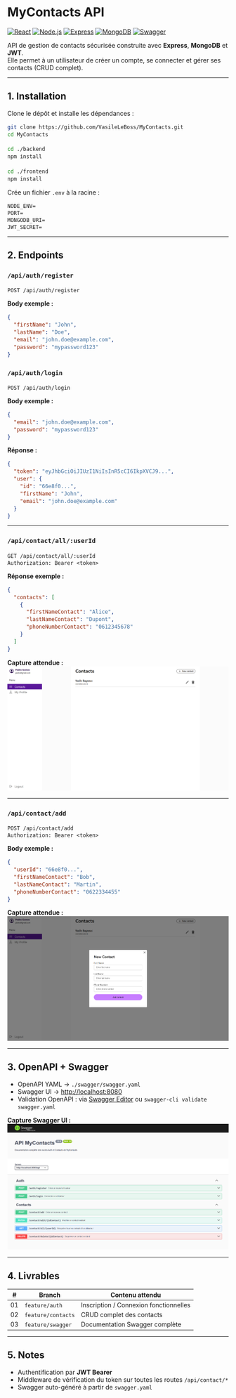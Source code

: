 # MyContacts API

[![React](https://img.shields.io/badge/React-18.3.1-blue?logo=react&logoColor=white)](https://react.dev/)
[![Node.js](https://img.shields.io/badge/Node.js-20.x-green?logo=node.js&logoColor=white)](https://nodejs.org/)
[![Express](https://img.shields.io/badge/Express-Ready-lightgrey?logo=express&logoColor=black)](https://expressjs.com/)
[![MongoDB](https://img.shields.io/badge/MongoDB-Ready-green?logo=mongodb&logoColor=white)](https://www.mongodb.com/)
[![Swagger](https://img.shields.io/badge/swagger-ui-blue)](http://localhost:8080)


API de gestion de contacts sécurisée construite avec **Express**, **MongoDB** et **JWT**.  
Elle permet à un utilisateur de créer un compte, se connecter et gérer ses contacts (CRUD complet).

---

## 1. Installation

Clone le dépôt et installe les dépendances :

```bash
git clone https://github.com/VasileLeBoss/MyContacts.git
cd MyContacts

cd ./backend
npm install

cd ./frontend
npm install

```

Crée un fichier `.env` à la racine :

```env
NODE_ENV=
PORT=
MONGODB_URI=
JWT_SECRET=
```

---


## 2. Endpoints

### `/api/auth/register`

```http
POST /api/auth/register
```
**Body exemple :**
```json
{
  "firstName": "John",
  "lastName": "Doe",
  "email": "john.doe@example.com",
  "password": "mypassword123"
}
```

### `/api/auth/login`

```http
POST /api/auth/login
```
**Body exemple :**
```json
{
  "email": "john.doe@example.com",
  "password": "mypassword123"
}
```

**Réponse :**
```json
{
  "token": "eyJhbGciOiJIUzI1NiIsInR5cCI6IkpXVCJ9...",
  "user": {
    "id": "66e8f0...",
    "firstName": "John",
    "email": "john.doe@example.com"
  }
}
```

---

### `/api/contact/all/:userId`

```http
GET /api/contact/all/:userId
Authorization: Bearer <token>
```

**Réponse exemple :**
```json
{
  "contacts": [
    {
      "firstNameContact": "Alice",
      "lastNameContact": "Dupont",
      "phoneNumberContact": "0612345678"
    }
  ]
}
```

**Capture attendue :**  
![Capture /contact/all](./screenshots/contact-all.png)

---

### `/api/contact/add`

```http
POST /api/contact/add
Authorization: Bearer <token>
```
**Body exemple :**
```json
{
  "userId": "66e8f0...",
  "firstNameContact": "Bob",
  "lastNameContact": "Martin",
  "phoneNumberContact": "0622334455"
}
```

**Capture attendue :**  
![Capture /contact/add](./screenshots/contact-add.png)

---


## 3. OpenAPI + Swagger

- OpenAPI YAML → `./swagger/swagger.yaml`  
- Swagger UI → [http://localhost:8080](http://localhost:8080)  
- Validation OpenAPI : via [Swagger Editor](https://editor.swagger.io/) ou `swagger-cli validate swagger.yaml`

**Capture Swagger UI :**  
![Swagger UI](./screenshots/swagger-ui.png)

---

## 4. Livrables

| # | Branch | Contenu attendu |
|---|--------|----------------|
| 01 | `feature/auth` | Inscription / Connexion fonctionnelles |
| 02 | `feature/contacts` | CRUD complet des contacts |
| 03 | `feature/swagger` | Documentation Swagger complète |

---

## 5. Notes

- Authentification par **JWT Bearer**  
- Middleware de vérification du token sur toutes les routes `/api/contact/*`  
- Swagger auto-généré à partir de `swagger.yaml`  
